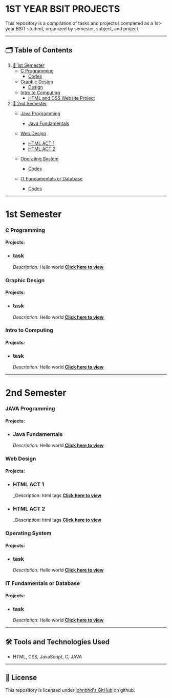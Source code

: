 # 1ST YEAR BSIT PROJECTS

This repository is a compilation of tasks and projects I completed as a 1st-year BSIT student, organized by semester, subject, and project.

---

## 🗂️ Table of Contents
1. [🚀 1st Semester](#1st-semester)
   + [C Programming](#c-programming)
        - [Codes](#codes)
   + [Graphic Design](#graphic-design)
        - [Design](#design)
   + [Intro to Computing](#intro-to-computing)
        - [HTML and CSS Website Project](#html-and-css-website-project)
2. [📗 2nd Semester](#2nd-semester)
   + [Java Programming](java-programming)
        - [Java Fundamentals](#java-fundametals)
    
   + [Web Design](#web-design)
        - [HTML ACT 1](#html-act-1)
        - [HTML ACT 2](#html-act-2)
   + [Operating System](#operating-system)
        - [Codes](#codes)
   + [IT Fundamentals or Database](#c-programming)
        - [Codes](#codes)
---

# 1st Semester

### **C Programming**
#### Projects:
- ### **task**
  _Description:_ Hello world
  **[Click here to view](https://github.com/johnbhd/1ST-YEAR-BSIT-PROJECT/tree/sorting-algorithms-visualizer)**


### **Graphic Design**
#### Projects:
- ### **task**
  _Description:_ Hello world
  **[Click here to view](https://github.com/johnbhd/1ST-YEAR-BSIT-PROJECT/tree/sorting-algorithms-visualizer)**


### **Intro to Computing**
#### Projects:
- ### **task**
  _Description:_ Hello world
  **[Click here to view](https://github.com/johnbhd/1ST-YEAR-BSIT-PROJECT/tree/sorting-algorithms-visualizer)**

---
# 2nd Semester

### **JAVA Programming**
#### Projects:
- ### **Java Fundamentals**
  _Description:_ Hello world
  **[Click here to view](https://github.com/johnbhd/1ST-YEAR-BSIT-PROJECT/tree/sorting-algorithms-visualizer)**


### **Web Design**
#### Projects:
- ### **HTML ACT 1**
  _Description: html tags
  **[Click here to view](https://github.com/johnbhd/1ST-YEAR-BSIT-PROJECT/tree/2nd-sem/Web%20Design/Villegas%20html%20act%201)**
- ### **HTML ACT 2**
  _Description: html tags
  **[Click here to view](https://github.com/johnbhd/1ST-YEAR-BSIT-PROJECT/tree/2nd-sem/Web%20Design/HTML%20ACT%201%20-%20VILLEGAS)**


### **Operating System**
#### Projects:
- ### **task**
  _Description:_ Hello world
  **[Click here to view](https://github.com/johnbhd/1ST-YEAR-BSIT-PROJECT/tree/sorting-algorithms-visualizer)**


### **IT Fundamentals or Database**
#### Projects:
- ### **task**
  _Description:_ Hello world
  **[Click here to view](https://github.com/johnbhd/1ST-YEAR-BSIT-PROJECT/tree/sorting-algorithms-visualizer)**


---

## 🛠️ Tools and Technologies Used
- HTML, CSS, JavaScript, C, JAVA

---

## 📄 License
This repository is licensed under [johnbhd's GitHub](https://github.com/johnbhd) on github.

